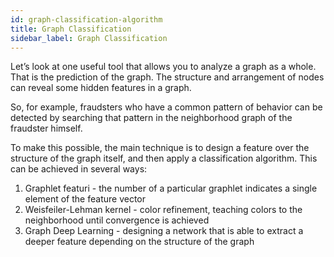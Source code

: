 ```yaml
---
id: graph-classification-algorithm
title: Graph Classification
sidebar_label: Graph Classification
---
```


Let’s look at one useful tool that allows you to analyze a graph as a whole. That is the prediction of the graph. The structure and arrangement of nodes can reveal some hidden features in a graph.

So, for example, fraudsters who have a common pattern of behavior can be detected by searching that pattern in the neighborhood graph of the fraudster himself.

To make this possible, the main technique is to design a feature over the structure of the graph itself, and then apply a classification algorithm. This can be achieved in several ways:
1. Graphlet featuri - the number of a particular graphlet indicates a single element of the feature vector
2. Weisfeiler-Lehman kernel - color refinement, teaching colors to the neighborhood until convergence is achieved
3. Graph Deep Learning - designing a network that is able to extract a deeper feature depending on the structure of the graph
